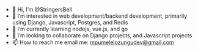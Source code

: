 - 👋 Hi, I’m @StringersBell
- 👀 I’m interested in web development/backend development, primarily using Django, Javascript, Postgres, and Redis
- 🌱 I’m currently learning nodejs, vue.js, and go
- 💞️ I’m looking to collaborate on Django projects, and Javascript projects
- 📫 How to reach me email me: mpumelelozungudev@gmail.com

<!---
StringersBell/StringersBell is a ✨ special ✨ repository because its `README.md` (this file) appears on your GitHub profile.
You can click the Preview link to take a look at your changes.
--->
